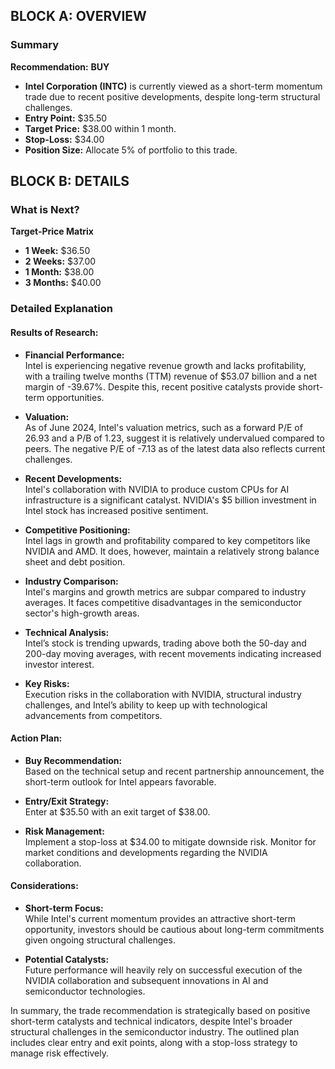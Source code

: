 ## BLOCK A: OVERVIEW

### Summary

**Recommendation:** **BUY**

- **Intel Corporation (INTC)** is currently viewed as a short-term momentum trade due to recent positive developments, despite long-term structural challenges.
- **Entry Point:** $35.50
- **Target Price:** $38.00 within 1 month.
- **Stop-Loss:** $34.00
- **Position Size:** Allocate 5% of portfolio to this trade.

## BLOCK B: DETAILS

### What is Next?

**Target-Price Matrix**
- **1 Week:** $36.50
- **2 Weeks:** $37.00
- **1 Month:** $38.00
- **3 Months:** $40.00

### Detailed Explanation

#### Results of Research:

- **Financial Performance:**  
  Intel is experiencing negative revenue growth and lacks profitability, with a trailing twelve months (TTM) revenue of $53.07 billion and a net margin of -39.67%. Despite this, recent positive catalysts provide short-term opportunities.

- **Valuation:**  
  As of June 2024, Intel's valuation metrics, such as a forward P/E of 26.93 and a P/B of 1.23, suggest it is relatively undervalued compared to peers. The negative P/E of -7.13 as of the latest data also reflects current challenges.

- **Recent Developments:**  
  Intel's collaboration with NVIDIA to produce custom CPUs for AI infrastructure is a significant catalyst. NVIDIA's $5 billion investment in Intel stock has increased positive sentiment.

- **Competitive Positioning:**  
  Intel lags in growth and profitability compared to key competitors like NVIDIA and AMD. It does, however, maintain a relatively strong balance sheet and debt position.

- **Industry Comparison:**  
  Intel's margins and growth metrics are subpar compared to industry averages. It faces competitive disadvantages in the semiconductor sector's high-growth areas.

- **Technical Analysis:**  
  Intel’s stock is trending upwards, trading above both the 50-day and 200-day moving averages, with recent movements indicating increased investor interest.

- **Key Risks:**  
  Execution risks in the collaboration with NVIDIA, structural industry challenges, and Intel’s ability to keep up with technological advancements from competitors.

#### Action Plan:

- **Buy Recommendation:**  
  Based on the technical setup and recent partnership announcement, the short-term outlook for Intel appears favorable.

- **Entry/Exit Strategy:**  
  Enter at $35.50 with an exit target of $38.00.

- **Risk Management:**  
  Implement a stop-loss at $34.00 to mitigate downside risk. Monitor for market conditions and developments regarding the NVIDIA collaboration.

#### Considerations:

- **Short-term Focus:**  
  While Intel's current momentum provides an attractive short-term opportunity, investors should be cautious about long-term commitments given ongoing structural challenges.

- **Potential Catalysts:**  
  Future performance will heavily rely on successful execution of the NVIDIA collaboration and subsequent innovations in AI and semiconductor technologies.

In summary, the trade recommendation is strategically based on positive short-term catalysts and technical indicators, despite Intel's broader structural challenges in the semiconductor industry. The outlined plan includes clear entry and exit points, along with a stop-loss strategy to manage risk effectively.